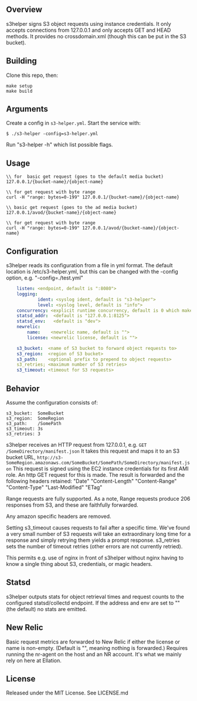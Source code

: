 ## Overview

s3helper signs S3 object requests using instance credentials.  It only accepts connections from 127.0.0.1
and only accepts GET and HEAD methods.  It provides no crossdomain.xml (though this can be put in the S3
bucket).

## Building

Clone this repo, then:

```
make setup
make build
```

## Arguments

Create a config in `s3-helper.yml`.  Start the service with:

```
$ ./s3-helper -config=s3-helper.yml
```

Run "s3-helper -h" which list possible flags.

## Usage

```
\\ for  basic get request (goes to the default media bucket)
127.0.0.1/{bucket-name}/{object-name}

\\ for get request with byte range
curl -H "range: bytes=0-199" 127.0.0.1/{bucket-name}/{object-name}

\\ basic get request (goes to the ad media bucket)
127.0.0.1/avod/{bucket-name}/{object-name}

\\ for get request with byte range
curl -H "range: bytes=0-199" 127.0.0.1/avod/{bucket-name}/{object-name}
```
## Configuration

s3helper reads its configuration from a file in yml format.  The default location is /etc/s3-helper.yml,
but this can be changed with the -config option, e.g. "-config=./test.yml"

```yml
    listen: <endpoint, default is ":8080">
    logging:
            ident: <syslog ident, default is "s3-helper">
            level: <syslog level, default is "info">
    concurrency: <explicit runtime concurrency, default is 0 which makes it match # of CPUs>
    statsd_addr:  <default is "127.0.0.1:8125">
    statsd_env:   <default is "dev">
    newrelic:
        name:    <newrelic name, default is "">
        license: <newrelic license, default is "">

    s3_bucket:  <name of S3 bucket to forward object requests to>
    s3_region:  <region of S3 bucket>
    s3_path:    <optional prefix to prepend to object requests>
    s3_retries; <maximum number of S3 retries>
    s3_timeout: <timeout for S3 requests>
```

## Behavior

Assume the configuration consists of:

    s3_bucket:  SomeBucket
    s3_region:  SomeRegion
    s3_path:    /SomePath
    s3_timeout: 3s
    s3_retries: 3

s3helper receives an HTTP request from 127.0.0.1, e.g. `GET /SomeDirectory/manifest.json`
It takes this request and maps it to an S3 bucket URL,
    `http://s3-SomeRegion.amazonaws.com/SomeBucket/SomePath/SomeDirectory/manifest.json`
This request is signed using the EC2 instance credentials for its first AMI role.
An http GET request for this is made.
The result is forwarded and the following headers retained:
    "Date"
    "Content-Length"
    "Content-Range"
    "Content-Type"
    "Last-Modified"
    "ETag"

Range requests are fully supported.  As a note, Range requests produce 206 responses from S3,
and these are faithfully forwarded.

Any amazon specific headers are removed.

Setting s3_timeout causes requests to fail after a specific time.  We've found a very small number
of S3 requests will take an extraordinary long time for a response and simply retrying them yields a
prompt response.  s3_retries sets the number of timeout retries (other errors are not currently
retried).

This permits e.g. use of nginx in front of s3helper without nginx having to know a single thing
about S3, credentials, or magic headers.


## Statsd

s3helper outputs stats for object retrieval times and request counts to the configured statsd/collectd
endpoint.  If the address and env are set to "" (the default) no stats are emitted.


## New Relic

Basic request metrics are forwarded to New Relic if either the license or name is non-empty.  (Default is
"", meaning nothing is forwarded.)  Requires running the nr-agent on the host and an NR account.  It's what
we mainly rely on here at Ellation.


## License

Released under the MIT License.  See LICENSE.md
